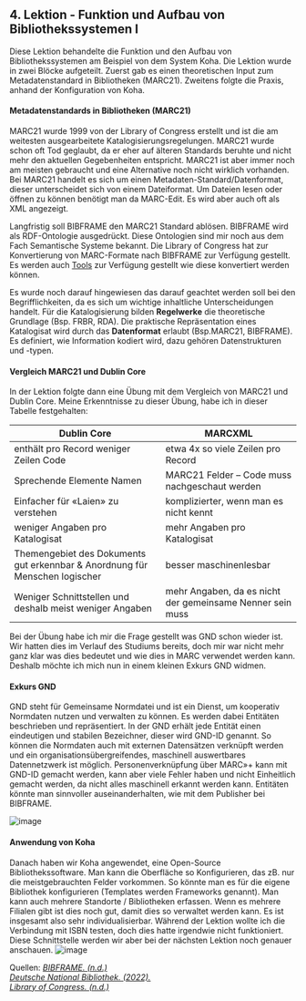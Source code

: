 ## 4. Lektion - Funktion und Aufbau von Bibliothekssystemen I ##

Diese Lektion behandelte die Funktion und den Aufbau von Bibliothekssystemen am Beispiel von dem System Koha. Die Lektion wurde in zwei Blöcke aufgeteilt. Zuerst gab es einen theoretischen Input zum Metadatenstandard in Bibliotheken (MARC21). Zweitens folgte die Praxis, anhand der Konfiguration von Koha.

#### Metadatenstandards in Bibliotheken (MARC21)

MARC21 wurde 1999 von der Library of Congress erstellt und ist die am weitesten ausgearbeitete Katalogisierungsregelungen. MARC21 wurde schon oft Tod geglaubt, da er eher auf älteren Standards beruhte und nicht mehr den aktuellen Gegebenheiten entspricht. MARC21 ist aber immer noch am meisten gebraucht und eine Alternative noch nicht wirklich vorhanden.
Bei MARC21 handelt es sich um einen Metadaten-Standard/Datenformat, dieser unterscheidet sich von einem Dateiformat. Um Dateien lesen oder öffnen zu können benötigt man da MARC-Edit. Es wird aber auch oft als XML angezeigt.  

Langfristig soll BIBFRAME den MARC21 Standard ablösen. BIBFRAME wird als RDF-Ontologie ausgedrückt. Diese Ontologien sind mir noch aus dem Fach Semantische Systeme bekannt. Die Library of Congress hat zur Konvertierung von MARC-Formate nach BIBFRAME zur Verfügung gestellt. Es werden auch [Tools]( https://github.com/lcnetdev/bibframe2marc) zur Verfügung gestellt wie diese konvertiert werden können.  

Es wurde noch darauf hingewiesen das darauf geachtet werden soll bei den Begrifflichkeiten, da es sich um wichtige inhaltliche Unterscheidungen handelt. 
Für die Katalogisierung bilden **Regelwerke** die theoretische Grundlage (Bsp. FRBR, RDA). Die praktische Repräsentation eines Katalogisat wird durch das **Datenformat** erlaubt (Bsp.MARC21, BIBFRAME). Es definiert, wie Information kodiert wird, dazu gehören Datenstrukturen und -typen. 

#### Vergleich MARC21 und Dublin Core
In der Lektion folgte dann eine Übung mit dem Vergleich von MARC21 und Dublin Core. Meine Erkenntnisse zu dieser Übung, habe ich in dieser Tabelle festgehalten:

|Dublin Core | MARCXML |
|---- | ----|
|enthält pro Record weniger Zeilen Code | etwa 4x so viele Zeilen pro Record|
|Sprechende Elemente Namen | MARC21 Felder – Code muss nachgeschaut werden |
|Einfacher für «Laien» zu verstehen | komplizierter, wenn man es nicht kennt|
|weniger Angaben pro Katalogisat | mehr Angaben pro Katalogisat |
|Themengebiet des Dokuments gut erkennbar & Anordnung für Menschen logischer | besser maschinenlesbar|
Weniger Schnittstellen und deshalb meist weniger Angaben | mehr Angaben, da es nicht der gemeinsame Nenner sein muss|

Bei der Übung habe ich mir die Frage gestellt was GND schon wieder ist. Wir hatten dies im Verlauf des Studiums bereits, doch mir war nicht mehr ganz klar was dies bedeutet und wie dies in MARC verwendet werden kann. Deshalb möchte ich mich nun in einem kleinen Exkurs GND widmen.

#### Exkurs GND
GND steht für Gemeinsame Normdatei und ist ein Dienst, um kooperativ Normdaten nutzen und verwalten zu können. Es werden dabei Entitäten beschrieben und repräsentiert. In der GND erhält jede Entität einen eindeutigen und stabilen Bezeichner, dieser wird GND-ID genannt. So können die Normdaten auch mit externen Datensätzen verknüpft werden und ein organisationsübergreifendes, maschinell auswertbares Datennetzwerk ist möglich. Personenverknüpfung über MARC»+ kann mit GND-ID gemacht werden, kann aber viele Fehler haben und nicht Einheitlich gemacht werden, da nicht alles maschinell erkannt werden kann. Entitäten könnte man sinnvoller auseinanderhalten, wie mit dem Publisher bei BIBFRAME.

![image](https://github.com/blaettmartin/Lerntagebuch_BAIN/assets/90840517/fe018e82-c4c3-4bb6-8464-89e15b285136)

#### Anwendung von Koha

Danach haben wir Koha angewendet, eine Open-Source Bibliothekssoftware.
Man kann die Oberfläche so Konfigurieren, das zB. nur die meistgebrauchten Felder vorkommen. So könnte man es für die eigene Bibliothek konfigurieren (Templates werden Frameworks genannt). Man kann auch mehrere Standorte / Bibliotheken erfassen. Wenn es mehrere Filialen gibt ist dies noch gut, damit dies so verwaltet werden kann. Es ist insgesamt also sehr individualisierbar.
Während der Lektion wollte ich die Verbindung mit ISBN testen, doch dies hatte irgendwie nicht funktioniert. Diese Schnittstelle werden wir aber bei der nächsten Lektion noch genauer anschauen.
![image](https://github.com/blaettmartin/Lerntagebuch_BAIN/assets/90840517/81c5c67a-df8a-416c-a9d2-2f127658f58f)

Quellen:
_[BIBFRAME. (n.d.)]( http://format.gbv.de/bibframe)_  
_[Deutsche National Bibliothek. (2022).]( https://www.dnb.de/DE/Professionell/Standardisierung/GND/gnd_node.html#:~:text=Die%20Gemeinsame%20Normdatei%20(GND%20)%20ist,kulturellen%20und%20wissenschaftlichen%20Sammlungen%20stehen.)_  
_[Library of Congress. (n.d.)]( https://www.loc.gov/bibframe/)_  
